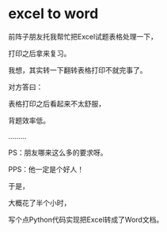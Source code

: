 # excel to  word

前阵子朋友托我帮忙把Excel试题表格处理一下，



打印之后拿来复习。



我想，其实转一下翻转表格打印不就完事了。



对方答曰：





表格打印之后看起来不太舒服，



背题效率低。



.........



PS：朋友哪来这么多的要求呀。

PPS：他一定是个好人！

于是，



大概花了半个小时，



写个点Python代码实现把Excel转成了Word文档。



